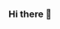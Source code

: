### Hi there 👋

<!--
https://stackoverflow.com/users/1838257/jorijnsmit
https://www.kaggle.com/jorijnsmit
https://www.linkedin.com/in/jorijn
VAT: NL001554039B55
CoC: 72659114
-->
